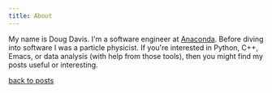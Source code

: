 ```yaml
---
title: About
---
```


My name is Doug Davis. I'm a software engineer at
[Anaconda](https://anaconda.com). Before diving into software I was a
particle physicist. If you're interested in Python, C++, Emacs, or
data analysis (with help from those tools), then you might find my
posts useful or interesting.

[back to posts](.. "posts")
